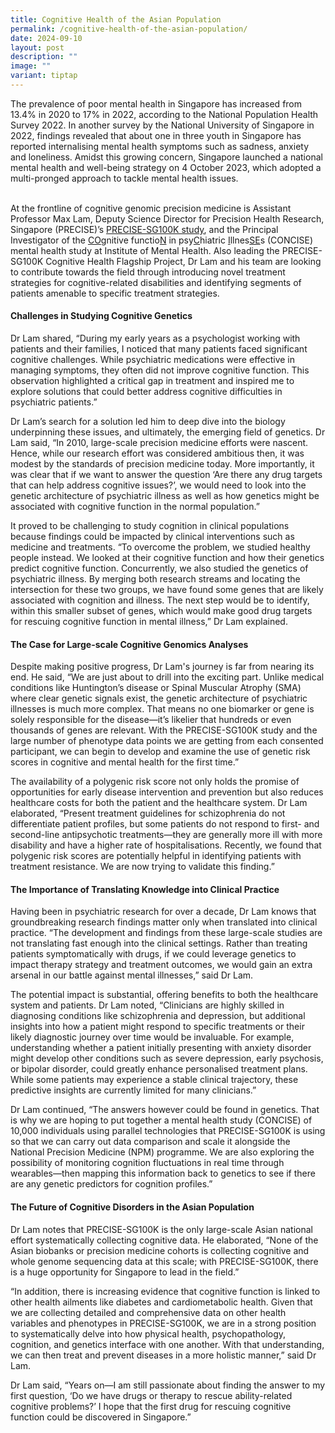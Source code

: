 ```yaml
---
title: Cognitive Health of the Asian Population
permalink: /cognitive-health-of-the-asian-population/
date: 2024-09-10
layout: post
description: ""
image: ""
variant: tiptap
---
```

<p>The prevalence of poor mental health in Singapore has increased from 13.4%
in 2020 to 17% in 2022, according to the National Population Health Survey
2022. In another survey by the National University of Singapore in 2022,
findings revealed that about one in three youth&nbsp;in Singapore has reported
internalising mental health symptoms such as sadness, anxiety and loneliness.
Amidst this growing concern, Singapore launched a national mental health
and well-being strategy on 4 October 2023, which adopted a multi-pronged
approach to tackle mental health issues.&nbsp;</p>
<p>
<br>At the frontline of cognitive genomic precision medicine is Assistant
Professor Max Lam, Deputy Science Director for Precision Health Research,
Singapore (PRECISE)’s <a href="https://www.npm.sg/partners/precise-sg100k" rel="noopener noreferrer nofollow" target="_blank"><u>PRECISE-SG100K study</u></a>,
and the Principal Investigator of the <u>CO</u>gnitive functio<u>N</u>&nbsp;in
psy<u>C</u>hiatric <u>I</u>llnes<u>SE</u>s (CONCISE) mental health study
at Institute of Mental Health. Also leading the PRECISE-SG100K Cognitive
Health Flagship Project, Dr Lam and his team are looking to contribute
towards the field through introducing novel treatment strategies for cognitive-related
disabilities and identifying segments of patients amenable to specific
treatment strategies.</p>
<h4><strong>Challenges in Studying Cognitive Genetics</strong></h4>
<p>Dr Lam shared, “During my early years as a psychologist working with patients
and their families, I noticed that many patients faced significant cognitive
challenges. While psychiatric medications were effective in managing symptoms,
they often did not improve cognitive function. This observation highlighted
a critical gap in treatment and inspired me to explore solutions that could
better address cognitive difficulties in psychiatric patients.”</p>
<p>Dr Lam’s search for a solution led him to deep dive into the biology underpinning
these issues, and ultimately, the emerging field of genetics. Dr Lam said,
“In 2010, large-scale precision medicine efforts were nascent. Hence, while
our research effort was considered ambitious then, it was modest by the
standards of precision medicine today. More importantly, it was clear that
if we want to answer the question ‘Are there any drug targets that can
help address cognitive issues?’, we would need to look into the genetic
architecture of psychiatric illness as well as how genetics might be associated
with cognitive function in the normal population.”</p>
<p>It proved to be challenging to study cognition in clinical populations
because findings could be impacted by clinical interventions such as medicine
and treatments. “To overcome the problem, we studied healthy people instead.
We looked at their cognitive function and how their genetics predict cognitive
function. Concurrently, we also studied the genetics of psychiatric illness.
By merging both research streams and locating the intersection for these
two groups, we have found some genes that are likely associated with cognition
and illness. The next step would be to identify, within this smaller subset
of genes, which would make good drug targets for rescuing cognitive function
in mental illness,” Dr Lam explained.</p>
<h4><strong>The Case for Large-scale Cognitive Genomics Analyses</strong></h4>
<p>Despite making positive progress, Dr Lam's journey is far from nearing
its end. He said, “We are just about to drill into the exciting part. Unlike
medical conditions like Huntington’s disease or Spinal Muscular Atrophy
(SMA) where clear genetic signals exist, the genetic architecture of psychiatric
illnesses is much more complex. That means no one biomarker or gene is
solely responsible for the disease—it’s likelier that hundreds or even
thousands of genes are relevant. With the PRECISE-SG100K study and the
large number of phenotype data points we are getting from each consented
participant, we can begin to develop and examine the use of genetic risk
scores in cognitive and mental health for the first time.”</p>
<p>The availability of a polygenic risk score not only holds the promise
of opportunities for early disease intervention and prevention but also
reduces healthcare costs for both the patient and the healthcare system.
Dr Lam elaborated, “Present treatment guidelines for schizophrenia do not
differentiate patient profiles, but some patients do not respond to first-
and second-line antipsychotic treatments—they are generally more ill with
more disability and have a higher rate of hospitalisations. Recently, we
found that polygenic risk scores are potentially helpful in identifying
patients with treatment resistance. We are now trying to validate this
finding.”&nbsp;&nbsp;</p>
<h4><strong>The Importance of Translating Knowledge into Clinical Practice</strong></h4>
<p>Having been in psychiatric research for over a decade, Dr Lam knows that
groundbreaking research findings matter only when translated into clinical
practice. “The development and findings from these large-scale studies
are not translating fast enough into the clinical settings. Rather than
treating patients symptomatically with drugs, if we could leverage genetics
to impact therapy strategy and treatment outcomes, we would gain an extra
arsenal in our battle against mental illnesses,” said Dr Lam.&nbsp;</p>
<p>The potential impact is substantial, offering benefits to both the healthcare
system and patients. Dr Lam noted, “Clinicians are highly skilled in diagnosing
conditions like schizophrenia and depression, but additional insights into
how a patient might respond to specific treatments or their likely diagnostic
journey over time would be invaluable. For example, understanding whether
a patient initially presenting with anxiety disorder might develop other
conditions such as severe depression, early psychosis, or bipolar disorder,
could greatly enhance personalised treatment plans. While some patients
may experience a stable clinical trajectory, these predictive insights
are currently limited for many clinicians.”</p>
<p>Dr Lam continued, “The answers however could be found in genetics. That
is why we are hoping to put together a mental health study (CONCISE) of
10,000 individuals using parallel technologies that PRECISE-SG100K is using
so that we can carry out data comparison and scale it alongside the National
Precision Medicine (NPM) programme. We are also exploring the possibility
of monitoring cognition fluctuations in real time through wearables—then
mapping this information back to genetics to see if there are any genetic
predictors for cognition profiles.”</p>
<h4><strong>The Future of Cognitive Disorders in the Asian Population</strong></h4>
<p>Dr Lam notes that PRECISE-SG100K is the only large-scale Asian national
effort systematically collecting cognitive data. He elaborated, “None of
the Asian biobanks or precision medicine cohorts is collecting cognitive
and whole genome sequencing data at this scale; with PRECISE-SG100K, there
is a huge opportunity for Singapore to lead in the field.”</p>
<p>“In addition, there is increasing evidence that cognitive function is
linked to other health ailments like diabetes and cardiometabolic health.
Given that we are collecting detailed and comprehensive data on other health
variables and phenotypes in PRECISE-SG100K, we are in a strong position
to systematically delve into how physical health, psychopathology, cognition,
and genetics interface with one another. With that understanding, we can
then treat and prevent diseases in a more holistic manner,” said Dr Lam.</p>
<p>Dr Lam said, “Years on—I am still passionate about finding the answer
to my first question, ‘Do we have drugs or therapy to rescue ability-related
cognitive problems?’ I hope that the first drug for rescuing cognitive
function could be discovered in Singapore.”
<br>
</p>